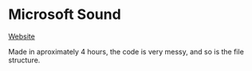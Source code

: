# Microsoft Sound
[Website](https://frogmatrix.github.io/microsoft-sound/)

Made in aproximately 4 hours, the code is very messy, and so is the file structure.
